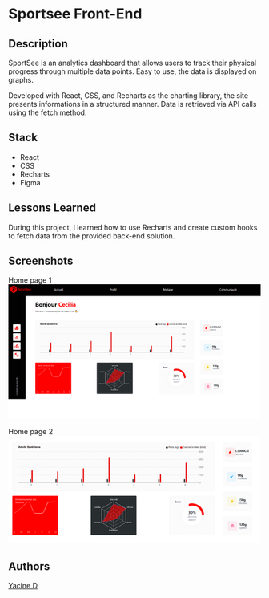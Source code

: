 # Sportsee Front-End

## Description

SportSee is an analytics dashboard that allows users to track their physical progress through multiple data points. Easy to use, the data is displayed on graphs.

Developed with React, CSS, and Recharts as the charting library, the site presents informations in a structured manner. Data is retrieved via API calls using the fetch method.

## Stack

-   React
-   CSS
-   Recharts
-   Figma

## Lessons Learned

During this project, I learned how to use Recharts and create custom hooks to fetch data from the provided back-end solution.

## Screenshots

Home page 1 <br>
<img src="src/assets/screenshots/sportsee1.png" width="600" />

Home page 2 <br>
<img src="src/assets/screenshots/sportsee2.png" width="600" />

## Authors

[Yacine D](https://github.com/Yacine-Di)
